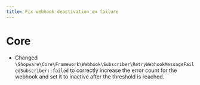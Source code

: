 ```yaml
---
title: Fix webhook deactivation on failure
---
```

# Core
* Changed `\Shopware\Core\Framework\Webhook\Subscriber\RetryWebhookMessageFailedSubscriber::failed` to correctly increase the error count for the webhook and set it to inactive after the threshold is reached. 
